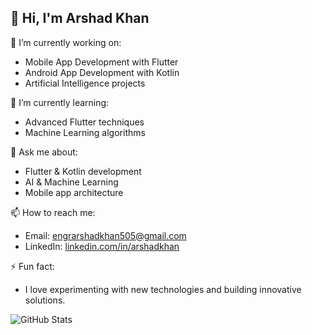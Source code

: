 

## 👋 Hi, I'm Arshad Khan

🔭 I’m currently working on:
- Mobile App Development with Flutter
- Android App Development with Kotlin
- Artificial Intelligence projects

🌱 I’m currently learning:
- Advanced Flutter techniques
- Machine Learning algorithms

💬 Ask me about:
- Flutter & Kotlin development
- AI & Machine Learning
- Mobile app architecture

📫 How to reach me:
- Email: [engrarshadkhan505@gmail.com](mailto:engrarshadkhan505@gmail.com)
- LinkedIn: [linkedin.com/in/arshadkhan](https://www.linkedin.com/in/arshadkhan)

⚡ Fun fact:
- I love experimenting with new technologies and building innovative solutions.

![GitHub Stats](https://github-readme-stats.vercel.app/api?username=arshadkhan5&show_icons=true&hide_title=true)
